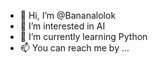 - 👋 Hi, I’m @Bananalolok
- 👀 I’m interested in AI
- 🌱 I’m currently learning Python
- 📫 You can reach me by ...

<!---
Bananalolok/Bananalolok is a ✨ special ✨ repository because its `README.md` (this file) appears on your GitHub profile.
You can click the Preview link to take a look at your changes.
--->
